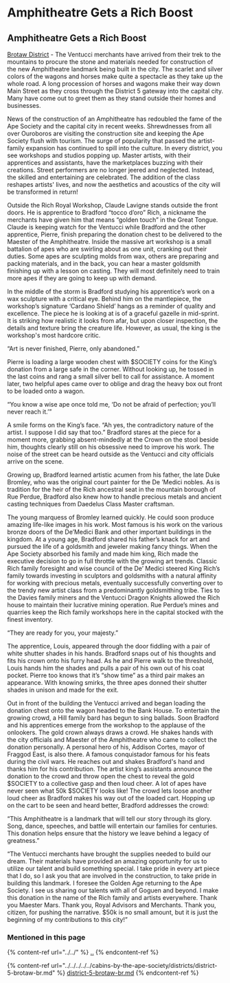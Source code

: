 # Amphitheatre Gets a Rich Boost

## Amphitheatre Gets a Rich Boost

[Brotaw District](../../../../../cabins-by-the-ape-society/districts/district-5-brotaw-br.md) - The Ventucci merchants have arrived from their trek to the mountains to procure the stone and materials needed for construction of the new Amphitheatre landmark being built in the city. The scarlet and silver colors of the wagons and horses make quite a spectacle as they take up the whole road. A long procession of horses and wagons make their way down Main Street as they cross through the District 5 gateway into the capital city. Many have come out to greet them as they stand outside their homes and businesses.&#x20;

News of the construction of an Amphitheatre has redoubled the fame of the Ape Society and the capital city in recent weeks. Shrewdnesses from all over Ouroboros are visiting the construction site and keeping the Ape Society flush with tourism. The surge of popularity that passed the artist-family expansion has continued to spill into the culture. In every district, you see workshops and studios popping up. Master artists, with their apprentices and assistants, have the marketplaces buzzing with their creations. Street performers are no longer jeered and neglected. Instead, the skilled and entertaining are celebrated. The addition of the class reshapes artists' lives, and now the aesthetics and acoustics of the city will be transformed in return!&#x20;

Outside the Rich Royal Workshop, Claude Lavigne stands outside the front doors. He is apprentice to Bradford “tocco d’oro” Rich, a nickname the merchants have given him that means “golden touch” in the Great Tongue. Claude is keeping watch for the Ventucci while Bradford and the other apprentice, Pierre, finish preparing the donation chest to be delivered to the Maester of the Amphitheatre. Inside the massive art workshop is a small battalion of apes who are swirling about as one unit, cranking out their duties. Some apes are sculpting molds from wax, others are preparing and packing materials, and in the back, you can hear a master goldsmith finishing up with a lesson on casting. They will most definitely need to train more apes if they are going to keep up with demand.&#x20;

In the middle of the storm is Bradford studying his apprentice’s work on a wax sculpture with a critical eye. Behind him on the mantlepiece, the workshop’s signature ‘Cardano Shield’ hangs as a reminder of quality and excellence. The piece he is looking at is of a graceful gazelle in mid-sprint. It is striking how realistic it looks from afar, but upon closer inspection, the details and texture bring the creature life. However, as usual, the king is the workshop's most hardcore critic.&#x20;

“Art is never finished, Pierre, only abandoned.”&#x20;

Pierre is loading a large wooden chest with $SOCIETY coins for the King’s donation from a large safe in the corner. Without looking up, he tossed in the last coins and rang a small silver bell to call for assistance. A moment later, two helpful apes came over to oblige and drag the heavy box out front to be loaded onto a wagon.&#x20;

“You know a wise ape once told me, ‘Do not be afraid of perfection; you’ll never reach it.’”&#x20;

A smile forms on the King’s face. “Ah yes, the contradictory nature of the artist. I suppose I did say that too.” Bradford stares at the piece for a moment more, grabbing absent-mindedly at the Crown on the stool beside him, thoughts clearly still on his obsessive need to improve his work. The noise of the street can be heard outside as the Ventucci and city officials arrive on the scene.&#x20;

Growing up, Bradford learned artistic acumen from his father, the late Duke Bromley, who was the original court painter for the De ’Medici nobles. As is tradition for the heir of the Rich ancestral seat in the mountain borough of Rue Perdue, Bradford also knew how to handle precious metals and ancient casting techniques from Daedelus Class Master craftsman.&#x20;

The young marquess of Bromley learned quickly. He could soon produce amazing life-like images in his work. Most famous is his work on the various bronze doors of the De’Medici Bank and other important buildings in the kingdom. At a young age, Bradford shared his father’s knack for art and pursued the life of a goldsmith and jeweler making fancy things. When the Ape Society absorbed his family and made him king, Rich made the executive decision to go in full throttle with the growing art trends. Classic Rich family foresight and wise council of the De’ Medici steered King Rich’s family towards investing in sculptors and goldsmiths with a natural affinity for working with precious metals, eventually successfully converting over to the trendy new artist class from a predominantly goldsmithing tribe. Ties to the Davies family miners and the Ventucci Dragon Knights allowed the Rich house to maintain their lucrative mining operation. Rue Perdue’s mines and quarries keep the Rich family workshops here in the capital stocked with the finest inventory.&#x20;

“They are ready for you, your majesty.”&#x20;

The apprentice, Louis, appeared through the door fiddling with a pair of white shutter shades in his hands. Bradford snaps out of his thoughts and fits his crown onto his furry head. As he and Pierre walk to the threshold, Louis hands him the shades and pulls a pair of his own out of his coat pocket. Pierre too knows that it’s “show time” as a third pair makes an appearance. With knowing smirks, the three apes donned their shutter shades in unison and made for the exit.&#x20;

Out in front of the building the Ventucci arrived and began loading the donation chest onto the wagon headed to the Bank House. To entertain the growing crowd, a Hill family bard has begun to sing ballads. Soon Bradford and his apprentices emerge from the workshop to the applause of the onlookers. The gold crown always draws a crowd. He shakes hands with the city officials and Maester of the Amphitheatre who came to collect the donation personally. A personal hero of his, Addison Cortes, mayor of Fraggod East, is also there. A famous conquistador famous for his feats during the civil wars. He reaches out and shakes Bradford's hand and thanks him for his contribution. The artist king’s assistants announce the donation to the crowd and throw open the chest to reveal the gold $SOCIETY to a collective gasp and then loud cheer. A lot of apes have never seen what 50k $SOCIETY looks like! The crowd lets loose another loud cheer as Bradford makes his way out of the loaded cart. Hopping up on the cart to be seen and heard better, Bradford addresses the crowd:&#x20;

“This Amphitheatre is a landmark that will tell our story through its glory. Song, dance, speeches, and battle will entertain our families for centuries. This donation helps ensure that the history we leave behind a legacy of greatness.”&#x20;

“The Ventucci merchants have brought the supplies needed to build our dream. Their materials have provided an amazing opportunity for us to utilize our talent and build something special. I take pride in every art piece that I do, so I ask you that are involved in the construction, to take pride in building this landmark. I foresee the Golden Age returning to the Ape Society. I see us sharing our talents with all of Goguen and beyond. I make this donation in the name of the Rich family and artists everywhere. Thank you Maester Mars. Thank you, Royal Advisors and Merchants. Thank you, citizen, for pushing the narrative. $50k is no small amount, but it is just the beginning of my contributions to this city!”

### Mentioned in this page

{% content-ref url="../../" %}
[..](../../)
{% endcontent-ref %}

{% content-ref url="../../../../../cabins-by-the-ape-society/districts/district-5-brotaw-br.md" %}
[district-5-brotaw-br.md](../../../../../cabins-by-the-ape-society/districts/district-5-brotaw-br.md)
{% endcontent-ref %}

